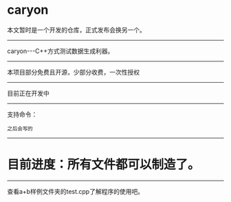 # caryon

本文暂时是一个开发的仓库，正式发布会换另一个。

---

caryon---C++方式测试数据生成利器。

---

本项目部分免费且开源，少部分收费，一次性授权

---

目前正在开发中

---

支持命令：

```
之后会写的
```

---

# 目前进度：所有文件都可以制造了。

---

查看a+b样例文件夹的test.cpp了解程序的使用吧。